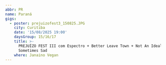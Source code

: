 ```yaml
---
abbr: PR
name: Paraná
gigs:
  - poster: prejuizofest3_150825.JPG
    city: Curitiba
    date: '15/08/2025 19:00'
    daysGroup: 15/16/17
    title: >-
      PREJUÍZO FEST III com Espectro + Better Leave Town + Not An Ideal Boy +
      Sometimes Sad
    where: Janaino Vegan
---
```


